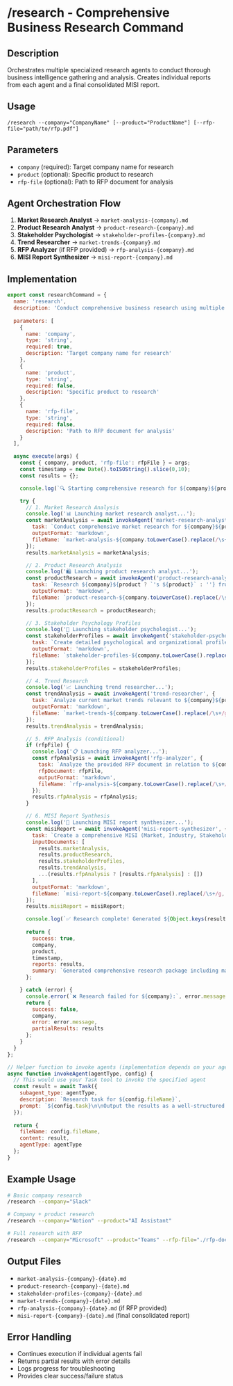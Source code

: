 # /research - Comprehensive Business Research Command

## Description
Orchestrates multiple specialized research agents to conduct thorough business intelligence gathering and analysis. Creates individual reports from each agent and a final consolidated MISI report.

## Usage
```
/research --company="CompanyName" [--product="ProductName"] [--rfp-file="path/to/rfp.pdf"]
```

## Parameters
- `company` (required): Target company name for research
- `product` (optional): Specific product to research
- `rfp-file` (optional): Path to RFP document for analysis

## Agent Orchestration Flow

1. **Market Research Analyst** → `market-analysis-{company}.md`
2. **Product Research Analyst** → `product-research-{company}.md`  
3. **Stakeholder Psychologist** → `stakeholder-profiles-{company}.md`
4. **Trend Researcher** → `market-trends-{company}.md`
5. **RFP Analyzer** (if RFP provided) → `rfp-analysis-{company}.md`
6. **MISI Report Synthesizer** → `misi-report-{company}.md`

## Implementation

```javascript
export const researchCommand = {
  name: 'research',
  description: 'Conduct comprehensive business research using multiple specialized agents',
  
  parameters: [
    {
      name: 'company',
      type: 'string',
      required: true,
      description: 'Target company name for research'
    },
    {
      name: 'product', 
      type: 'string',
      required: false,
      description: 'Specific product to research'
    },
    {
      name: 'rfp-file',
      type: 'string', 
      required: false,
      description: 'Path to RFP document for analysis'
    }
  ],

  async execute(args) {
    const { company, product, 'rfp-file': rfpFile } = args;
    const timestamp = new Date().toISOString().slice(0,10);
    const results = {};

    console.log(`🔍 Starting comprehensive research for ${company}${product ? ` (${product})` : ''}`);

    try {
      // 1. Market Research Analysis
      console.log('📊 Launching market research analyst...');
      const marketAnalysis = await invokeAgent('market-research-analyst', {
        task: `Conduct comprehensive market research for ${company}${product ? ` focusing on their ${product} product line` : ''}. Analyze competitive landscape, market positioning, industry trends, and market opportunities.`,
        outputFormat: 'markdown',
        fileName: `market-analysis-${company.toLowerCase().replace(/\s+/g, '-')}-${timestamp}.md`
      });
      results.marketAnalysis = marketAnalysis;

      // 2. Product Research Analysis  
      console.log('🛍️ Launching product research analyst...');
      const productResearch = await invokeAgent('product-research-analyst', {
        task: `Research ${company}${product ? `'s ${product}` : ''} from a product and user perspective. Analyze user sentiment, product positioning, feature analysis, pricing strategy, and customer feedback across multiple sources.`,
        outputFormat: 'markdown', 
        fileName: `product-research-${company.toLowerCase().replace(/\s+/g, '-')}-${timestamp}.md`
      });
      results.productResearch = productResearch;

      // 3. Stakeholder Psychology Profiles
      console.log('👥 Launching stakeholder psychologist...');
      const stakeholderProfiles = await invokeAgent('stakeholder-psychologist', {
        task: `Create detailed psychological and organizational profiles of key stakeholders within ${company}. Focus on decision-makers, influencers, and key personnel. Analyze motivations, communication styles, and decision-making patterns.`,
        outputFormat: 'markdown',
        fileName: `stakeholder-profiles-${company.toLowerCase().replace(/\s+/g, '-')}-${timestamp}.md`
      });
      results.stakeholderProfiles = stakeholderProfiles;

      // 4. Trend Research
      console.log('📈 Launching trend researcher...');  
      const trendAnalysis = await invokeAgent('trend-researcher', {
        task: `Analyze current market trends relevant to ${company}${product ? ` and their ${product} product` : ''}. Identify emerging opportunities, viral patterns, user behavior shifts, and competitive trends that could impact their business.`,
        outputFormat: 'markdown',
        fileName: `market-trends-${company.toLowerCase().replace(/\s+/g, '-')}-${timestamp}.md`
      });
      results.trendAnalysis = trendAnalysis;

      // 5. RFP Analysis (conditional)
      if (rfpFile) {
        console.log('📋 Launching RFP analyzer...');
        const rfpAnalysis = await invokeAgent('rfp-analyzer', {
          task: `Analyze the provided RFP document in relation to ${company}${product ? ` and their ${product} capabilities` : ''}. Identify requirements, hidden asks, strategic implications, and competitive positioning opportunities.`,
          rfpDocument: rfpFile,
          outputFormat: 'markdown',
          fileName: `rfp-analysis-${company.toLowerCase().replace(/\s+/g, '-')}-${timestamp}.md`
        });
        results.rfpAnalysis = rfpAnalysis;
      }

      // 6. MISI Report Synthesis
      console.log('📑 Launching MISI report synthesizer...');
      const misiReport = await invokeAgent('misi-report-synthesizer', {
        task: `Create a comprehensive MISI (Market, Industry, Stakeholder, Intelligence) report synthesizing all research findings for ${company}${product ? ` focusing on ${product}` : ''}. Combine insights from market analysis, product research, stakeholder profiles, trend analysis${rfpFile ? ', and RFP analysis' : ''} into actionable intelligence for sales teams.`,
        inputDocuments: [
          results.marketAnalysis,
          results.productResearch, 
          results.stakeholderProfiles,
          results.trendAnalysis,
          ...(results.rfpAnalysis ? [results.rfpAnalysis] : [])
        ],
        outputFormat: 'markdown',
        fileName: `misi-report-${company.toLowerCase().replace(/\s+/g, '-')}-${timestamp}.md`
      });
      results.misiReport = misiReport;

      console.log(`✅ Research complete! Generated ${Object.keys(results).length} reports for ${company}`);
      
      return {
        success: true,
        company,
        product,
        timestamp,
        reports: results,
        summary: `Generated comprehensive research package including market analysis, product research, stakeholder profiles, trend analysis${rfpFile ? ', RFP analysis' : ''}, and final MISI report.`
      };

    } catch (error) {
      console.error(`❌ Research failed for ${company}:`, error.message);
      return {
        success: false,
        company,
        error: error.message,
        partialResults: results
      };
    }
  }
};

// Helper function to invoke agents (implementation depends on your agent system)
async function invokeAgent(agentType, config) {
  // This would use your Task tool to invoke the specified agent
  const result = await Task({
    subagent_type: agentType,
    description: `Research task for ${config.fileName}`,
    prompt: `${config.task}\n\nOutput the results as a well-structured markdown file named "${config.fileName}". Ensure comprehensive coverage of the requested analysis.${config.rfpDocument ? `\n\nRFP Document: ${config.rfpDocument}` : ''}${config.inputDocuments ? `\n\nReference Documents:\n${config.inputDocuments.map((doc, i) => `${i+1}. ${doc.fileName || 'Document ' + (i+1)}`).join('\n')}` : ''}`
  });
  
  return {
    fileName: config.fileName,
    content: result,
    agentType: agentType
  };
}
```

## Example Usage

```bash
# Basic company research
/research --company="Slack"

# Company + product research  
/research --company="Notion" --product="AI Assistant"

# Full research with RFP
/research --company="Microsoft" --product="Teams" --rfp-file="./rfp-documents/collaboration-platform-rfp.pdf"
```

## Output Files
- `market-analysis-{company}-{date}.md`
- `product-research-{company}-{date}.md` 
- `stakeholder-profiles-{company}-{date}.md`
- `market-trends-{company}-{date}.md`
- `rfp-analysis-{company}-{date}.md` (if RFP provided)
- `misi-report-{company}-{date}.md` (final consolidated report)

## Error Handling
- Continues execution if individual agents fail
- Returns partial results with error details
- Logs progress for troubleshooting
- Provides clear success/failure status